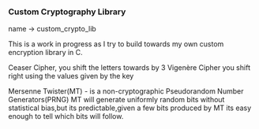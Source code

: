 ### Custom Cryptography Library

name -> custom_crypto_lib


This is a work in progress as I try to build towards my own custom encryption library in C.

Ceaser Cipher, you shift the letters towards by 3
Vigenère Cipher you shift right using the values given by the key

Mersenne Twister(MT) - is a non-cryptographic Pseudorandom Number Generators(PRNG)
MT will generate uniformly random bits without statistical bias,but its predictable,given a few bits produced by MT its easy enough to tell which bits will
follow.
